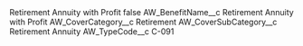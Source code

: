 <?xml version="1.0" encoding="UTF-8"?>
<CustomMetadata xmlns="http://soap.sforce.com/2006/04/metadata" xmlns:xsi="http://www.w3.org/2001/XMLSchema-instance" xmlns:xsd="http://www.w3.org/2001/XMLSchema">
    <label>Retirement Annuity with Profit</label>
    <protected>false</protected>
    <values>
        <field>AW_BenefitName__c</field>
        <value xsi:type="xsd:string">Retirement Annuity with Profit</value>
    </values>
    <values>
        <field>AW_CoverCategory__c</field>
        <value xsi:type="xsd:string">Retirement</value>
    </values>
    <values>
        <field>AW_CoverSubCategory__c</field>
        <value xsi:type="xsd:string">Retirement Annuity</value>
    </values>
    <values>
        <field>AW_TypeCode__c</field>
        <value xsi:type="xsd:string">C-091</value>
    </values>
</CustomMetadata>
